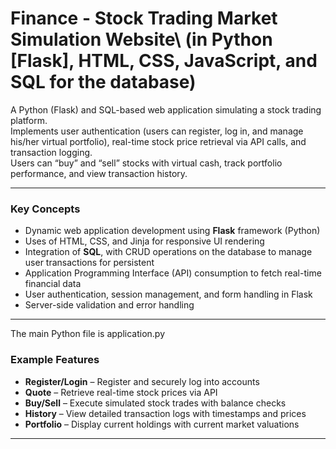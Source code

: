 # Finance - Stock Trading Market Simulation Website\ (in Python [Flask], HTML, CSS, JavaScript, and SQL for the database)

A Python (Flask) and SQL-based web application simulating a stock trading platform.  
Implements user authentication (users can register, log in, and manage his/her virtual portfolio), real-time stock price retrieval via API calls, and transaction logging.  
Users can “buy” and “sell” stocks with virtual cash, track portfolio performance, and view transaction history.


---

### **Key Concepts**
- Dynamic web application development using **Flask** framework  (Python)
- Uses of HTML, CSS, and Jinja for responsive UI rendering
- Integration of **SQL**, with CRUD operations on the database to manage user transactions for persistent
- Application Programming Interface (API) consumption to fetch real-time financial data  
- User authentication, session management, and form handling in Flask  
- Server-side validation and error handling


---
The main Python file is application.py

### **Example Features**
- **Register/Login** – Register and securely log into accounts  
- **Quote** – Retrieve real-time stock prices via API  
- **Buy/Sell** – Execute simulated stock trades with balance checks  
- **History** – View detailed transaction logs with timestamps and prices
- **Portfolio** – Display current holdings with current market valuations  


---

